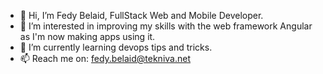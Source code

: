 - 👋 Hi, I’m Fedy Belaid, FullStack Web and Mobile Developer.
- 👀 I’m interested in improving my skills with the web framework Angular as I'm now making apps using it.
- 🌱 I’m currently learning devops tips and tricks.
- 📫 Reach me on: fedy.belaid@tekniva.net

